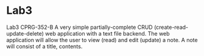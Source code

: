 # Lab3
Lab3 CPRG-352-B
A very simple partially-complete CRUD (create-read-update-delete) web application with a text file backend.
The web application will allow the user to view (read) and edit (update) a note. A note will consist of a title, contents.
